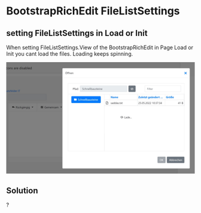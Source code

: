 # BootstrapRichEdit FileListSettings

## setting FileListSettings in Load or Init

When setting FileListSettings.View of the BootstrapRichEdit in Page Load or Init you cant load the files.
Loading keeps spinning.


![Image Screenshot](RTUploadimageinPageControl/pic.jpg)

## Solution
?
